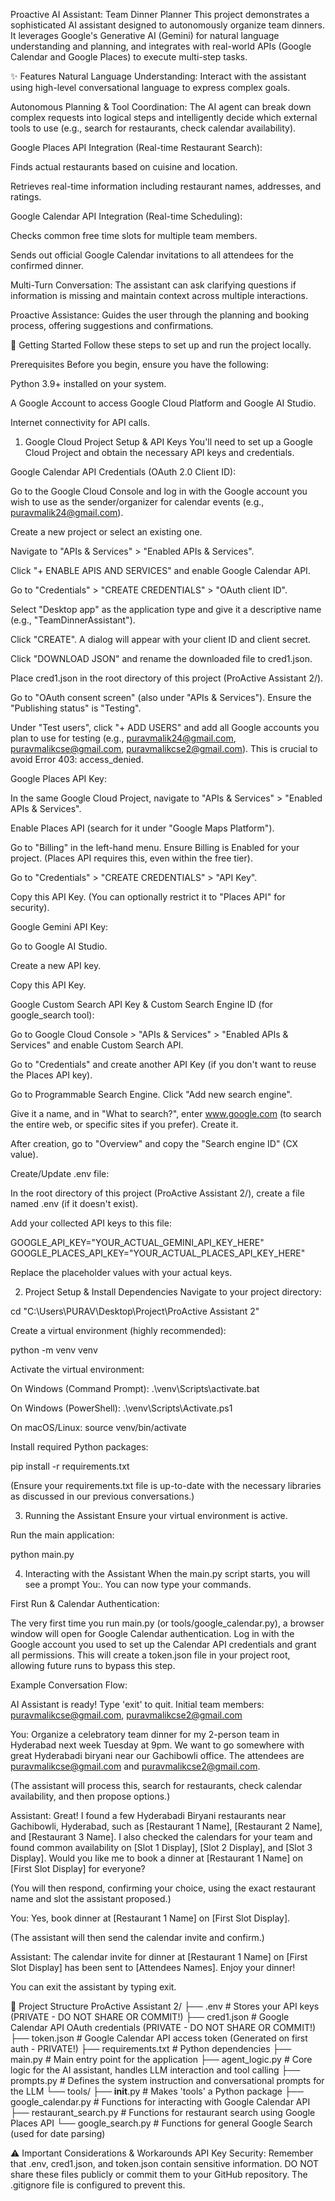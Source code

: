 Proactive AI Assistant: Team Dinner Planner
This project demonstrates a sophisticated AI assistant designed to autonomously organize team dinners. It leverages Google's Generative AI (Gemini) for natural language understanding and planning, and integrates with real-world APIs (Google Calendar and Google Places) to execute multi-step tasks.

✨ Features
Natural Language Understanding: Interact with the assistant using high-level conversational language to express complex goals.

Autonomous Planning & Tool Coordination: The AI agent can break down complex requests into logical steps and intelligently decide which external tools to use (e.g., search for restaurants, check calendar availability).

Google Places API Integration (Real-time Restaurant Search):

Finds actual restaurants based on cuisine and location.

Retrieves real-time information including restaurant names, addresses, and ratings.

Google Calendar API Integration (Real-time Scheduling):

Checks common free time slots for multiple team members.

Sends out official Google Calendar invitations to all attendees for the confirmed dinner.

Multi-Turn Conversation: The assistant can ask clarifying questions if information is missing and maintain context across multiple interactions.

Proactive Assistance: Guides the user through the planning and booking process, offering suggestions and confirmations.

🚀 Getting Started
Follow these steps to set up and run the project locally.

Prerequisites
Before you begin, ensure you have the following:

Python 3.9+ installed on your system.

A Google Account to access Google Cloud Platform and Google AI Studio.

Internet connectivity for API calls.

1. Google Cloud Project Setup & API Keys
You'll need to set up a Google Cloud Project and obtain the necessary API keys and credentials.

Google Calendar API Credentials (OAuth 2.0 Client ID):

Go to the Google Cloud Console and log in with the Google account you wish to use as the sender/organizer for calendar events (e.g., puravmalik24@gmail.com).

Create a new project or select an existing one.

Navigate to "APIs & Services" > "Enabled APIs & Services".

Click "+ ENABLE APIS AND SERVICES" and enable Google Calendar API.

Go to "Credentials" > "CREATE CREDENTIALS" > "OAuth client ID".

Select "Desktop app" as the application type and give it a descriptive name (e.g., "TeamDinnerAssistant").

Click "CREATE". A dialog will appear with your client ID and client secret.

Click "DOWNLOAD JSON" and rename the downloaded file to cred1.json.

Place cred1.json in the root directory of this project (ProActive Assistant 2/).

Go to "OAuth consent screen" (also under "APIs & Services"). Ensure the "Publishing status" is "Testing".

Under "Test users", click "+ ADD USERS" and add all Google accounts you plan to use for testing (e.g., puravmalik24@gmail.com, puravmalikcse@gmail.com, puravmalikcse2@gmail.com). This is crucial to avoid Error 403: access_denied.

Google Places API Key:

In the same Google Cloud Project, navigate to "APIs & Services" > "Enabled APIs & Services".

Enable Places API (search for it under "Google Maps Platform").

Go to "Billing" in the left-hand menu. Ensure Billing is Enabled for your project. (Places API requires this, even within the free tier).

Go to "Credentials" > "CREATE CREDENTIALS" > "API Key".

Copy this API Key. (You can optionally restrict it to "Places API" for security).

Google Gemini API Key:

Go to Google AI Studio.

Create a new API key.

Copy this API Key.

Google Custom Search API Key & Custom Search Engine ID (for google_search tool):

Go to Google Cloud Console > "APIs & Services" > "Enabled APIs & Services" and enable Custom Search API.

Go to "Credentials" and create another API Key (if you don't want to reuse the Places API key).

Go to Programmable Search Engine. Click "Add new search engine".

Give it a name, and in "What to search?", enter www.google.com (to search the entire web, or specific sites if you prefer). Create it.

After creation, go to "Overview" and copy the "Search engine ID" (CX value).

Create/Update .env file:

In the root directory of this project (ProActive Assistant 2/), create a file named .env (if it doesn't exist).

Add your collected API keys to this file:

GOOGLE_API_KEY="YOUR_ACTUAL_GEMINI_API_KEY_HERE"
GOOGLE_PLACES_API_KEY="YOUR_ACTUAL_PLACES_API_KEY_HERE"

Replace the placeholder values with your actual keys.

2. Project Setup & Install Dependencies
Navigate to your project directory:

cd "C:\Users\PURAV\Desktop\Project\ProActive Assistant 2"


Create a virtual environment (highly recommended):

python -m venv venv


Activate the virtual environment:

On Windows (Command Prompt): .\venv\Scripts\activate.bat

On Windows (PowerShell): .\venv\Scripts\Activate.ps1

On macOS/Linux: source venv/bin/activate

Install required Python packages:

pip install -r requirements.txt


(Ensure your requirements.txt file is up-to-date with the necessary libraries as discussed in our previous conversations.)

3. Running the Assistant
Ensure your virtual environment is active.

Run the main application:

python main.py


4. Interacting with the Assistant
When the main.py script starts, you will see a prompt You:. You can now type your commands.

First Run & Calendar Authentication:

The very first time you run main.py (or tools/google_calendar.py), a browser window will open for Google Calendar authentication. Log in with the Google account you used to set up the Calendar API credentials and grant all permissions. This will create a token.json file in your project root, allowing future runs to bypass this step.

Example Conversation Flow:

AI Assistant is ready! Type 'exit' to quit.
Initial team members: puravmalikcse@gmail.com, puravmalikcse2@gmail.com

You: Organize a celebratory team dinner for my 2-person team in Hyderabad next week Tuesday at 9pm. We want to go somewhere with great Hyderabadi biryani near our Gachibowli office. The attendees are puravmalikcse@gmail.com and puravmalikcse2@gmail.com.


(The assistant will process this, search for restaurants, check calendar availability, and then propose options.)

Assistant: Great! I found a few Hyderabadi Biryani restaurants near Gachibowli, Hyderabad, such as [Restaurant 1 Name], [Restaurant 2 Name], and [Restaurant 3 Name]. I also checked the calendars for your team and found common availability on [Slot 1 Display], [Slot 2 Display], and [Slot 3 Display]. Would you like me to book a dinner at [Restaurant 1 Name] on [First Slot Display] for everyone?


(You will then respond, confirming your choice, using the exact restaurant name and slot the assistant proposed.)

You: Yes, book dinner at [Restaurant 1 Name] on [First Slot Display].


(The assistant will then send the calendar invite and confirm.)

Assistant: The calendar invite for dinner at [Restaurant 1 Name] on [First Slot Display] has been sent to [Attendees Names]. Enjoy your dinner!


You can exit the assistant by typing exit.

📂 Project Structure
ProActive Assistant 2/
├── .env                  # Stores your API keys (PRIVATE - DO NOT SHARE OR COMMIT!)
├── cred1.json             # Google Calendar API OAuth credentials (PRIVATE - DO NOT SHARE OR COMMIT!)
├── token.json            # Google Calendar API access token (Generated on first auth - PRIVATE!)
├── requirements.txt      # Python dependencies
├── main.py               # Main entry point for the application
├── agent_logic.py        # Core logic for the AI assistant, handles LLM interaction and tool calling
├── prompts.py            # Defines the system instruction and conversational prompts for the LLM
└── tools/
    ├── __init__.py       # Makes 'tools' a Python package
    ├── google_calendar.py  # Functions for interacting with Google Calendar API
    ├── restaurant_search.py # Functions for restaurant search using Google Places API
    └── google_search.py   # Functions for general Google Search (used for date parsing)


⚠️ Important Considerations & Workarounds
API Key Security: Remember that .env, cred1.json, and token.json contain sensitive information. DO NOT share these files publicly or commit them to your GitHub repository. The .gitignore file is configured to prevent this.
